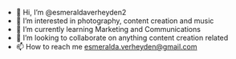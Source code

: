 - 👋 Hi, I’m @esmeraldaverheyden2
- 👀 I’m interested in photography, content creation and music
- 🌱 I’m currently learning Marketing and Communications
- 💞️ I’m looking to collaborate on anything content creation related
- 📫 How to reach me esmeralda.verheyden@gmail.com

<!---
esmeraldaverheyden2/esmeraldaverheyden2 is a ✨ special ✨ repository because its `README.md` (this file) appears on your GitHub profile.
You can click the Preview link to take a look at your changes.
--->
